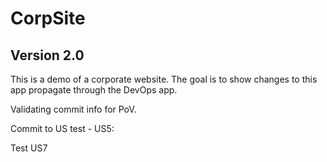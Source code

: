 # CorpSite

## Version 2.0

This is a demo of a corporate website.  The goal is to show changes to this app propagate through the DevOps app.

Validating commit info for PoV.

Commit to US test - US5:

Test US7
